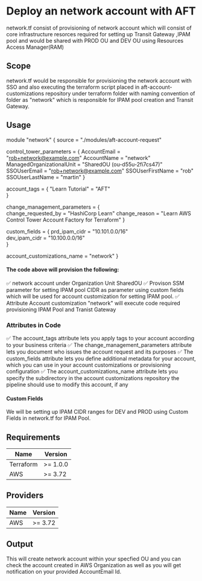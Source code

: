 # Deploy an network account with AFT

network.tf consist of provisioning of network account which will consist of core infrastructure resorces required for setting up Transit Gateway ,IPAM pool and would be shared with PROD OU and DEV OU using Resources Access Manager(RAM)

## Scope
network.tf would be responsible for provisioning the network account with SSO and also executing the terraform script placed in aft-account-customizations repository under terraform folder with naming convention of folder as "network" which is responsible for IPAM pool creation and Transit Gateway.

## Usage
module "network" { 
  source = "./modules/aft-account-request"

  control_tower_parameters = {
    AccountEmail              = "rob+network@example.com" 
    AccountName               = "network" 
    ManagedOrganizationalUnit = "SharedOU (ou-d55u-2fi7cs47)" 
    SSOUserEmail              = "rob+network@example.com" 
    SSOUserFirstName          = "rob" 
    SSOUserLastName           = "martin" 
  }

  account_tags = {
    "Learn Tutorial" = "AFT"      
  }

  change_management_parameters = {     
    change_requested_by = "HashiCorp Learn"
    change_reason       = "Learn AWS Control Tower Account Factory for Terraform"
  }

  custom_fields = { 
    prd_ipam_cidr = "10.101.0.0/16"  
    dev_ipam_cidr = "10.100.0.0/16"  
  }
  
  account_customizations_name = "network" 
}
#### The code above will provision the following:

✅ network account under Organization Unit SharedOU
✅ Provison SSM parameter for setting IPAM pool CIDR as parameter using custom fields which will be used for account customization for setting IPAM pool.
✅ Attribute Account customization "network" will execute code required provisioning IPAM Pool and Tranist Gateway

### Attributes in Code

✅ The account_tags attribute lets you apply tags to your account according to your business criteria
✅ The change_management_parameters attribute lets you document who issues the account request and its purposes
✅ The custom_fields attribute lets you define additional metadata for your account, which you can use in your account customizations or provisioning configuration
✅ The account_customizations_name attribute lets you specify the subdirectory in the account customizations repository the pipeline should use to modify this account, if any

#### Custom Fields

We will be setting up IPAM CIDR ranges for DEV and PROD using Custom Fields in network.tf for IPAM Pool.

## Requirements

| Name          | Version       | 
| ------------- | ------------- |
| Terraform     | >= 1.0.0      | 
| AWS           | >= 3.72       | 

## Providers

| Name          | Version       | 
| ------------- | ------------- | 
| AWS           | >= 3.72       |

## Output 

This will create network account within your specfied OU and you can check the account created in AWS Organization as well as you will get notification on your provided AccountEmail Id.










